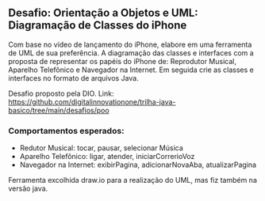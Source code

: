 ## Desafio: Orientação a Objetos e UML: Diagramação de Classes do iPhone

Com base no vídeo de lançamento do iPhone, elabore em uma ferramenta de UML de sua preferência. A diagramação das classes e interfaces com a proposta de representar os papéis do iPhone de: Reprodutor Musical, Aparelho Telefônico e Navegador na Internet. Em seguida crie as classes e interfaces no formato de arquivos Java.

Desafio proposto pela DIO.
 Link: https://github.com/digitalinnovationone/trilha-java-basico/tree/main/desafios/poo

### Comportamentos esperados:

- Redutor Musical: tocar, pausar, selecionar Música
- Aparelho Telefônico: ligar, atender, iniciarCorrerioVoz
- Navegador na Internet: exibirPagina, adicionarNovaAba, atualizarPagina

Ferramenta excolhida draw.io para a realização do UML, mas fiz também na versão java.

